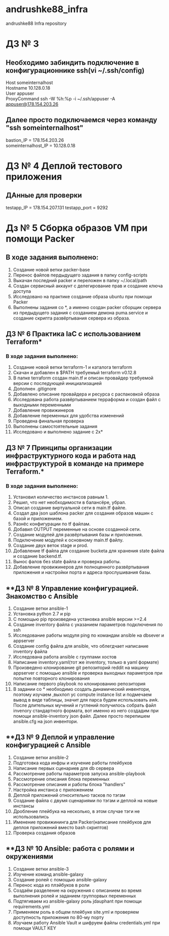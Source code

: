 # andrushke88_infra
andrushke88 Infra repository

# **ДЗ № 3**  
## Необходимо забиндить подключение в конфигурационнике ssh(vi ~/.ssh/config)
Host someinternalhost  
Hostname 10.128.0.18  
User appuser  
ProxyCommand ssh -W %h:%p -i ~/.ssh/appuser -A appuser@178.154.203.26  
## Далее просто подключаемся через команду "ssh someinternalhost"  
bastion_IP = 178.154.203.26  
someinternalhost_IP = 10.128.0.18
# **ДЗ № 4 Деплой тестового приложения**
## ДАнные для проверки
testapp_IP = 178.154.207.131
testapp_port = 9292
# **Дз № 5 Сборка образов VM при помощи Packer**
## В ходе задания выполнено:
1. Создание новой ветки packer-base
2. Перенос файлов пердыдущего задания в папку config-scripts
3. Выкачан последний packer и переложен в папку ~/.local/path
4. Создан сервисный аккаунт с делегирование прав и создание ключа доступа
5. Исследовано на практике создание образа ubuntu при помощи Packer
6. Выполнены задания со *, а именно создан packer сборщик сервера из предыдущего задания с созданием демона puma.service и создание скрипта развёртывания сервера из образа.
## **ДЗ № 6 Практика IaC с использованием Terraform***
### В ходе задания выполнено:
1. Создание новой ветки terraform-1 и каталога terraform
2. Скачан и добавлен в $PATH требуемый terraform v0.12.8
3. В папке terraform создан main.tf и описан провайдер требуемой версии с последующей инициализацией
4. Дополнен .gitignore
5. Добавлено описание провайдера и ресурса с распаковкой образа
6. Исследована работа развёртыванием терраформа и создан файл с выходными переменными
7. Добавление провижинеров
8. Добавление переменных для удобства изменений
9. Проведена финальная проверка
10. Выполнены самостоятельные задания
11. Исследовано и выполнено задание с 2x*

## **ДЗ № 7 Принципы организации инфраструктурного кода и работа над инфраструктурой в команде на примере Terraform.***
### В ходе задания выполнено:
1. Установил количество инстансов равным 1.
2. Решил, что нет необходимости в балансёре, убрал.
3. Описал создание виртуальной сети в main.tf файле.
4. Создал два json шаблона packer для создания образов машин с базой и приложением.
5. Разнёс конфигурации по tf файлам.
6. Добавил OUTPUT переменные на основе созданной сети.
7. Создание модулей для развёртывания базы и приложения.
8. Подключение модулей к основному main.tf файлу.
9. Создание двух веток stage и prod.
10. Добавление tf файла для создание bucketа для хранения state файла и создание backend.tf.
11. Вынос фалов без state файла и проверка работы.
12. Добавление провижинеров для полноценного развёртывания приложения и настройки порта и адреса прослушивания базы.

## **ДЗ № 8 Управление конфигурацией. Знакомство с Ansible
1. Создание ветки ansible-1
2. Установка python 2.7 и pip
3. С помощью pip произведена установка ansible версии >=2.4
4. Создание inventory файла с указанием параметров подключения по ssh
5. Исследование работы модуля ping по командам ansible на dbsever и appserver
6. Создание config файла для ansible, что облегдчает написание inventory файла
7. Исследована работа ansible с группами хостов
8. Написание inventory.yaml(тот же inventory, только в yaml формате)
9. Произведено клонирование git репозиторий reddit на машину appserver с помощью ansible и проверка выходных параметров при попытке повторного клонирования
10. Написание первого playbook по клонированию репозитория
11. В задании со * необходимо создать динамический инвентори, поэтому изучаем ,выхлоп yc compute instance list и подмечаем вывод в виде таблицы, значит для парса будем использовать awk. После длительных мучений и гуглений получилось собрать файл invenory стандартного формата, вот именно из него создадим при помощи ansible-inventory json файл. Далее просто перепишем ansible.cfg на json инвентори.

## **ДЗ № 9 Деплой и управление конфигурацией с Ansible
1. Создание ветки ansible-2
2. Подготовка кода инфры и изучение работы плейбуков
3. Написание первых сценариев для db сервера
4. Рассмотрение работы параметров запуска ansible-playbook
5. Рассмотрение описания блока переменных
6. Рассмотрение описания и работы блока "handlers"
7. Настройка инстанса с приложением
8. Деплой приложений относительно тасков по тэгам
9. Создание файла с двумя сценариями по тэгам и деплой на новые инстансы
10. Дробление плейбука на несколько, в этом случае тэги не использовались
11. Именение провижининга для Packer(написание плейбуков для деплоя приложений вместо bash скриптов)
12. Проверка создания образов

## **ДЗ № 10 Ansible: работа с ролями и окружениями
1. Создание ветки ansible-3
2. Изучение команд ansible-galaxy
3. Создание ролей с помощью ansible-galaxy
4. Перенос кода из плэйбуков в роли
5. Создаём разделение на окружения с описанием во время выполнения ролей и заданием группорвых переменных
6. Подтягиваем из ansible-galaxy роль jdauphant при помощи requirements.yml
7. Применяем роль в общем плейбуке site.yml и проверяем доступность приложения по 80-му порту
8. Изучаем работу Ansible Vault и шифруем файлы credentials.yml при помощи VAULT KEY
